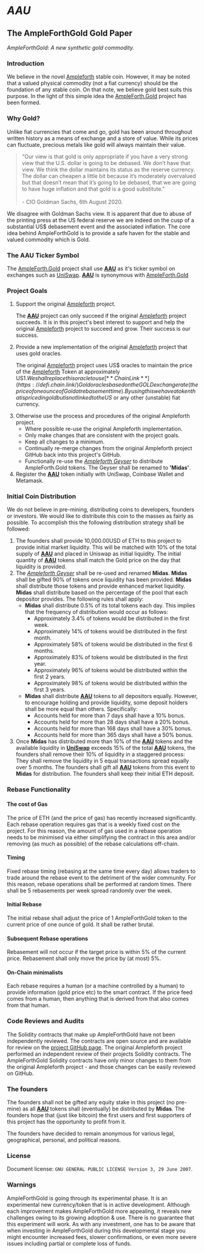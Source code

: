 # *AAU*
## The AmpleForthGold Gold Paper 
*AmpleForthGold: A new synthetic gold commodity.*

 ### Introduction

We believe in the novel [Ampleforth](http://ampleforth.org) stable coin. However, it may be noted that a valued physical commodity (not a fiat currency) should be the foundation of any stable coin. On that note, we believe gold best suits this purpose. In the light of this simple idea the [AmpleForth.Gold](http://ampleforth.gold) project has been formed.

### Why Gold?
Unlike fiat currencies that come and go, gold has been around throughout written history as a means of exchange and a store of value. While its prices can fluctuate, precious metals like gold will always maintain their value. 

> <p>"Our view is that gold is only appropriate if you have a very strong view that the U.S. dollar is going to be debased. We don’t have that view. We think the dollar maintains its status as the reserve currency. The dollar can cheapen a little bit because it’s moderately overvalued but that doesn’t mean that it’s going to be debased, that we are going to have huge inflation and that gold is a good substitute."<br><br> - CIO Goldman Sachs, 6th August 2020.</p>

We disagree with Goldman Sachs view. It is apparent that due to abuse of the printing press at the US federal reserve we are indeed on the cusp of a substantial US$ debasement event and the associated inflation. The core idea behind AmpleForthGold is to provide a safe haven for the stable and valued commodity which is Gold.   

### The AAU Ticker Symbol
The [AmpleForth.Gold](http://ampleforth.gold) project shall use [**AAU**](http://ampleforth.gold) as it's ticker symbol on exchanges such as [UniSwap](https://uniswap.org/). [**AAU**](http://ampleforth.gold) is synonymous with [AmpleForth.Gold](http://ampleforth.gold)

### Project Goals
1. Support the original [Ampleforth](http://ampleforth.org) project.
&nbsp;&nbsp;&nbsp;&nbsp;&nbsp;&nbsp;<p>The [**AAU**](http://ampleforth.gold) project can only succeed if the original [Ampleforth](http://ampleforth.org) project succeeds. It is in this project's best interest to support and help the original [Ampleforth](http://ampleforth.org) project to succeed and grow. Their success is our success.</p>
2. Provide a new implementation of the original [Ampleforth](http://ampleforth.org) project that uses gold oracles.
&nbsp;&nbsp;&nbsp;&nbsp;&nbsp;&nbsp;<p>The original [Ampleforth](http://ampleforth.org) project uses US$ oracles to maintain the price of the [Ampleforth](http://ampleforth.org) Token at approximately US$1. We shall replace this oracle to use [**ChainLink**](https://defi.chain.link/) Gold oracles based on the GOLD exchange rate (the price of one ounce of Gold at rebasement time). By using this we have a token that is priced in gold but is not linked to the US$ or any other (unstable) fiat currency.</p>
3. Otherwise use the process and procedures of the original Ampleforth project.
    * Where possible re-use the original Ampleforth implementation.
    * Only make changes that are consistent with the project goals.
    * Keep all changes to a minimum.
    * Continually re-merge changes from the original Ampleforth project GitHub back into this project's GitHub.
    * Functionally re-use the [*Ampleforth Geyser*](https://www.ampleforth.org/dapps/) to distribute AmpleForth.Gold tokens. The Geyser shall be renamed to **'Midas'**.  
4. Register the [**AAU**](http://ampleforth.gold) token initially with UniSwap, Coinbase Wallet and Metamask.

### Initial Coin Distribution
We do not believe in pre-mining, distributing coins to developers, founders or investors. We would like to distribute this coin to the masses as fairly as possible. To accomplish this the following distribution strategy shall be followed:

1. The founders shall provide 10,000.00USD of ETH to this project to provide initial market liquidity. This will be matched with 10% of the total supply of [**AAU**](http://ampleforth.gold) and placed in Uniswap as initial liquidity. The initial quantity of [**AAU**](http://ampleforth.gold) tokens shall match the Gold price on the day that liquidity is provided.
2. The [*Ampleforth Geyser*](https://www.ampleforth.org/dapps/) shall be re-used and renamed **Midas**. **Midas** shall be gifted 90% of tokens once liquidity has been provided. **Midas** shall distribute those tokens and provide enhanced market liquidity. **Midas** shall distribute based on the percentage of the pool that each depositor provides. The following rules shall apply:
    * **Midas** shall distribute 0.5% of its total tokens each day. This implies that the frequency of distribution would occur as follows:
       * Approximately 3.4% of tokens would be distributed in the first week. 
       * Approximately 14% of tokens would be distributed in the first month. 
       * Approximately 58% of tokens would be distributed in the first 6 months. 
       * Approximately 83% of tokens would be distributed in the first year. 
       * Approximately 96% of tokens would be distributed within the first 2 years. 
       * Approximately 98% of tokens would be distributed within the first 3 years.     
    * **Midas** shall distribute [**AAU**](http://ampleforth.gold) tokens to all depositors equally. However, to encourage holding and provide liquidity, some deposit holders shall be more equal than others. Specifically:
       * Accounts held for more than 7 days shall have a 10% bonus.
       * Accounts held for more than 28 days shall have a 20% bonus.
       * Accounts held for more than 168 days shall have a 30% bonus.
       * Accounts held for more than 365 days shall have a 50% bonus.
3. Once **Midas** has distributed more than 10% of the [**AAU**](http://ampleforth.gold) tokens and the available liquidity in [**UniSwap**](https://uniswap.org/) exceeds 15% of the total [**AAU**](http://ampleforth.gold) tokens, the founders shall remove their 10% of liquidity in a staggered process: They shall remove the liquidity in 5 equal transactions spread equally over 5 months. The founders shall gift all [**AAU**](http://ampleforth.gold) tokens from this event to **Midas** for distribution. The founders shall keep their initial ETH deposit.

### Rebase Functionality
#### The cost of Gas
The price of ETH (and the price of gas) has recently increased significantly. Each rebase operation requires gas that is a weekly fixed cost on the project. For this reason, the amount of gas used in a rebase operation needs to be minimised via either simplifying the contract in this area and/or removing (as much as possible) of the rebase calculations off-chain. 
#### Timing
Fixed rebase timing (rebasing at the same time every day) allows traders to trade around the rebase event to the detriment of the wider community.  For this reason, rebase operations shall be performed at random times. There shall be 5 rebasements per week spread randomly over the week.
#### Initial Rebase
The initial rebase shall adjust the price of 1 AmpleForthGold token to the current price of one ounce of gold. It shall be rather brutal.
#### Subsequent Rebase operations
Rebasement will not occur if the target price is within 5% of the current price. Rebasement shall only move the price by (at most) 5%. 
#### On-Chain minimalists
Each rebase requires a human (or a machine controlled by a human) to provide information (gold price etc) to the smart contract. If the price feed comes from a human, then anything that is derived from that also comes from that human. 

### Code Reviews and Audits
The Solidity contracts that make up AmpleForthGold have not been independently reviewed. The contracts are open source and are available for review on the [project GitHub page](https://github.com/AmpleForthGold/uFragments). The original Ampleforth project performed an independent review of their projects Solidity contracts. The AmpleForthGold Solidity contracts have only minor changes to them from the original Ampleforth project - and those changes can be easily reviewed on GitHub.  

### The founders
 
The founders shall not be gifted any equity stake in this project (no pre-mine) as all [**AAU**](http://ampleforth.gold) tokens shall (eventually) be distributed by **Midas**. The founders hope that (just like bitcoin) the first users and first supporters of this project has the opportunity to profit from it. 

The founders have decided to remain anonymous for various legal, geographical, personal, and political reasons. 

### License
Document license: `GNU GENERAL PUBLIC LICENSE Version 3, 29 June 2007`.

### Warnings
AmpleForthGold is going through its experimental phase. It is an experimental new currency/token that is in active development. Although each improvement makes AmpleForthGold more appealing, it reveals new challenges owing to its growing adoption & use. There is no guarantee that this experiment will work. As with any investment, one has to be aware that when investing in AmpleForthGold during this developmental stage you might encounter increased fees, slower confirmations, or even more severe issues including partial or complete loss of funds.
